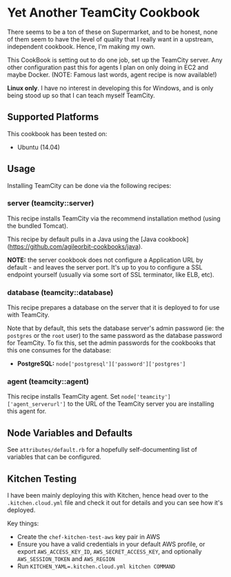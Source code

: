 Yet Another TeamCity Cookbook
==============================

There seems to be a ton of these on Supermarket, and to be honest, none of them
seem to have the level of quality that I really want in a upstream, independent
cookbook. Hence, I'm making my own.

This CookBook is setting out to do one job, set up the TeamCity server. Any
other configuration past this for agents I plan on only doing in EC2 and maybe
Docker. (NOTE: Famous last words, agent recipe is now available!)

**Linux only**. I have no interest in developing this for Windows, and
is only being stood up so that I can teach myself TeamCity.


Supported Platforms
--------------------

This cookbook has been tested on:

 * Ubuntu (14.04)


Usage
------

Installing TeamCity can be done via the following recipes:

### server (teamcity::server)

This recipe installs TeamCity via the recommend installation method (using the
bundled Tomcat).

This recipe by default pulls in a Java using the [Java cookbook]
(https://github.com/agileorbit-cookbooks/java).

**NOTE:** the server cookbook does not configure a Application URL by
default - and leaves the server port. It's up to you to configure a SSL
endpoint yourself (usually via some sort of SSL terminator, like ELB, etc).

### database (teamcity::database)

This recipe prepares a database on the server that it is deployed to for use
with TeamCity.

Note that by default, this sets the database server's admin password (ie:
the `postgres` or the `root` user) to the same password as the database password
for TeamCity. To fix this, set the admin passwords for the cookbooks that this
one consumes for the database:

 * **PostgreSQL:** `node['postgresql']['password']['postgres']`

### agent (teamcity::agent)

This recipe installs TeamCity agent. Set `node['teamcity']['agent_serverurl']`
to the URL of the TeamCity server you are installing this agent for.


Node Variables and Defaults
----------------------------

See `attributes/default.rb` for a hopefully self-documenting list of variables
that can be configured.


Kitchen Testing
----------------

I have been mainly deploying this with Kitchen, hence head over to the
`.kitchen.cloud.yml` file and check it out for details and you can see how
it's deployed.

Key things:

 * Create the `chef-kitchen-test-aws` key pair in AWS
 * Ensure you have a valid credentials in your default AWS profile, or
   export `AWS_ACCESS_KEY_ID`, `AWS_SECRET_ACCESS_KEY`, and optionally
   `AWS_SESSION_TOKEN` and `AWS_REGION`
 * Run `KITCHEN_YAML=.kitchen.cloud.yml kitchen COMMAND`
